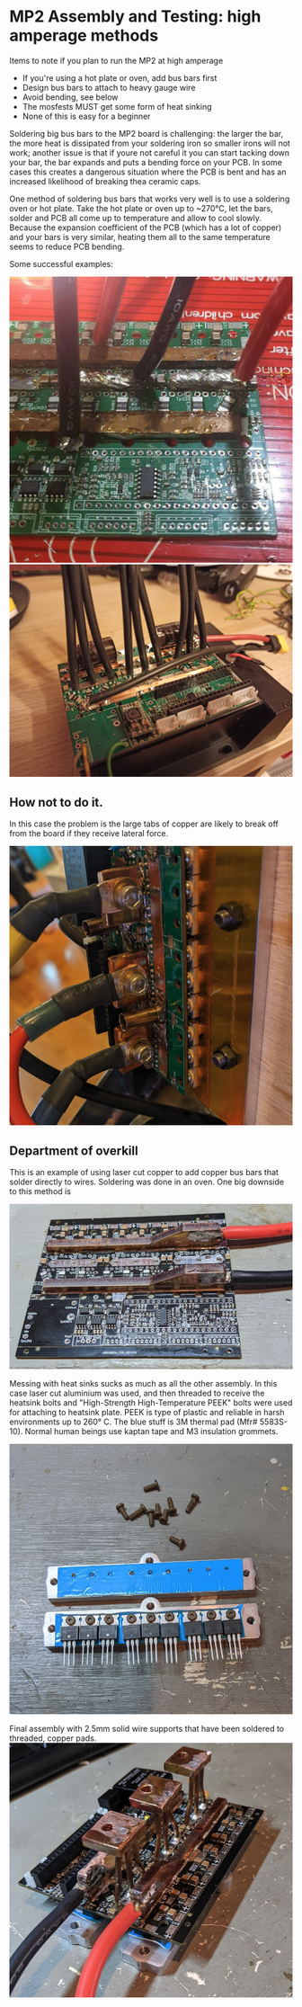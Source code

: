 # MP2 Assembly and Testing: high amperage methods

Items to note if you plan to run the MP2 at high amperage
* If you're using a hot plate or oven, add bus bars first
* Design bus bars to attach to heavy gauge wire
* Avoid bending, see below
* The mosfests MUST get some form of heat sinking
* None of this is easy for a beginner

Soldering big bus bars to the MP2 board is challenging: the larger the bar, the more heat is dissipated from your soldering iron so smaller irons will not work; another issue is that if youre not careful it you can start tacking down your bar, the bar expands and puts a bending force on your PCB. In some cases this creates a dangerous situation where the PCB is bent and has an increased likelihood of breaking thea ceramic caps.

One method of soldering bus bars that works very well is to use a soldering oven or hot plate. Take the hot plate or oven up to ~270°C, let the bars, solder and PCB all come up to temperature and allow to cool slowly. Because the expansion coefficient of the PCB (which has a lot of copper) and your bars is very similar, heating them all to the same temperature seems to reduce PCB bending.

Some successful examples:

<img src="../gh_assets/HIGH_AMP_ASSEMBLY01.jpeg" title="example1">

<img src="../gh_assets/HIGH_AMP_ASSEMBLY02.jpeg" title="example2">

## How not to do it. 
In this case the problem is the large tabs of copper are likely to break off from the board if they receive lateral force. 

<img src="../gh_assets/HIGH_AMP_ASSEMBLY03.png" title="dont do this">

## Department of overkill
This is an example of using laser cut copper to add copper bus bars that solder directly to wires. Soldering was done in an oven. One big downside to this method is

<img src="../gh_assets/HIGH_AMP_ASSEMBLY04.png" title="laser cut busbars">

Messing with heat sinks sucks as much as all the other assembly. In this case laser cut aluminium was used, and then threaded to receive the heatsink bolts and "High-Strength High-Temperature PEEK" bolts were used for attaching to heatsink plate. PEEK is type of plastic and reliable in harsh environments up to 260° C. The blue stuff is 3M thermal pad (Mfr# 5583S-10). Normal human beings use kaptan tape and M3 insulation grommets. 

<img src="../gh_assets/HIGH_AMP_ASSEMBLY05.png" title="laser cut heatsinks">

Final assembly with 2.5mm solid wire supports that have been soldered to threaded, copper pads. 
<img src="../gh_assets/HIGH_AMP_ASSEMBLY06.png" title="assembly">

